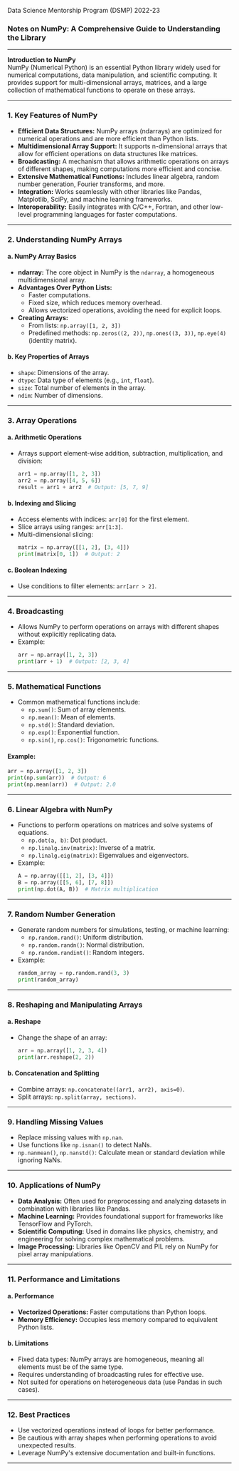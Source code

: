 Data Science Mentorship Program (DSMP) 2022-23

### Notes on NumPy: A Comprehensive Guide to Understanding the Library

---

**Introduction to NumPy**  
NumPy (Numerical Python) is an essential Python library widely used for numerical computations, data manipulation, and scientific computing. It provides support for multi-dimensional arrays, matrices, and a large collection of mathematical functions to operate on these arrays. 

---

### 1. **Key Features of NumPy**
   - **Efficient Data Structures:** NumPy arrays (ndarrays) are optimized for numerical operations and are more efficient than Python lists.
   - **Multidimensional Array Support:** It supports n-dimensional arrays that allow for efficient operations on data structures like matrices.
   - **Broadcasting:** A mechanism that allows arithmetic operations on arrays of different shapes, making computations more efficient and concise.
   - **Extensive Mathematical Functions:** Includes linear algebra, random number generation, Fourier transforms, and more.
   - **Integration:** Works seamlessly with other libraries like Pandas, Matplotlib, SciPy, and machine learning frameworks.
   - **Interoperability:** Easily integrates with C/C++, Fortran, and other low-level programming languages for faster computations.

---

### 2. **Understanding NumPy Arrays**

#### a. **NumPy Array Basics**
   - **ndarray:** The core object in NumPy is the `ndarray`, a homogeneous multidimensional array.
   - **Advantages Over Python Lists:**
     - Faster computations.
     - Fixed size, which reduces memory overhead.
     - Allows vectorized operations, avoiding the need for explicit loops.
   - **Creating Arrays:**
     - From lists: `np.array([1, 2, 3])`
     - Predefined methods: `np.zeros((2, 2))`, `np.ones((3, 3))`, `np.eye(4)` (identity matrix).

#### b. **Key Properties of Arrays**
   - `shape`: Dimensions of the array.
   - `dtype`: Data type of elements (e.g., `int`, `float`).
   - `size`: Total number of elements in the array.
   - `ndim`: Number of dimensions.

---

### 3. **Array Operations**

#### a. **Arithmetic Operations**
   - Arrays support element-wise addition, subtraction, multiplication, and division:
     ```python
     arr1 = np.array([1, 2, 3])
     arr2 = np.array([4, 5, 6])
     result = arr1 + arr2  # Output: [5, 7, 9]
     ```

#### b. **Indexing and Slicing**
   - Access elements with indices: `arr[0]` for the first element.
   - Slice arrays using ranges: `arr[1:3]`.
   - Multi-dimensional slicing: 
     ```python
     matrix = np.array([[1, 2], [3, 4]])
     print(matrix[0, 1])  # Output: 2
     ```

#### c. **Boolean Indexing**
   - Use conditions to filter elements: `arr[arr > 2]`.

---

### 4. **Broadcasting**
   - Allows NumPy to perform operations on arrays with different shapes without explicitly replicating data.
   - Example:
     ```python
     arr = np.array([1, 2, 3])
     print(arr + 1)  # Output: [2, 3, 4]
     ```

---

### 5. **Mathematical Functions**
   - Common mathematical functions include:
     - `np.sum()`: Sum of array elements.
     - `np.mean()`: Mean of elements.
     - `np.std()`: Standard deviation.
     - `np.exp()`: Exponential function.
     - `np.sin()`, `np.cos()`: Trigonometric functions.

#### Example:
```python
arr = np.array([1, 2, 3])
print(np.sum(arr))  # Output: 6
print(np.mean(arr))  # Output: 2.0
```

---

### 6. **Linear Algebra with NumPy**
   - Functions to perform operations on matrices and solve systems of equations.
     - `np.dot(a, b)`: Dot product.
     - `np.linalg.inv(matrix)`: Inverse of a matrix.
     - `np.linalg.eig(matrix)`: Eigenvalues and eigenvectors.
   - Example:
     ```python
     A = np.array([[1, 2], [3, 4]])
     B = np.array([[5, 6], [7, 8]])
     print(np.dot(A, B))  # Matrix multiplication
     ```

---

### 7. **Random Number Generation**
   - Generate random numbers for simulations, testing, or machine learning:
     - `np.random.rand()`: Uniform distribution.
     - `np.random.randn()`: Normal distribution.
     - `np.random.randint()`: Random integers.
   - Example:
     ```python
     random_array = np.random.rand(3, 3)
     print(random_array)
     ```

---

### 8. **Reshaping and Manipulating Arrays**

#### a. **Reshape**
   - Change the shape of an array:
     ```python
     arr = np.array([1, 2, 3, 4])
     print(arr.reshape(2, 2))
     ```

#### b. **Concatenation and Splitting**
   - Combine arrays: `np.concatenate((arr1, arr2), axis=0)`.
   - Split arrays: `np.split(array, sections)`.

---

### 9. **Handling Missing Values**
   - Replace missing values with `np.nan`.
   - Use functions like `np.isnan()` to detect NaNs.
   - `np.nanmean()`, `np.nanstd()`: Calculate mean or standard deviation while ignoring NaNs.

---

### 10. **Applications of NumPy**
   - **Data Analysis:** Often used for preprocessing and analyzing datasets in combination with libraries like Pandas.
   - **Machine Learning:** Provides foundational support for frameworks like TensorFlow and PyTorch.
   - **Scientific Computing:** Used in domains like physics, chemistry, and engineering for solving complex mathematical problems.
   - **Image Processing:** Libraries like OpenCV and PIL rely on NumPy for pixel array manipulations.

---

### 11. **Performance and Limitations**

#### a. **Performance**
   - **Vectorized Operations:** Faster computations than Python loops.
   - **Memory Efficiency:** Occupies less memory compared to equivalent Python lists.

#### b. **Limitations**
   - Fixed data types: NumPy arrays are homogeneous, meaning all elements must be of the same type.
   - Requires understanding of broadcasting rules for effective use.
   - Not suited for operations on heterogeneous data (use Pandas in such cases).

---

### 12. **Best Practices**
   - Use vectorized operations instead of loops for better performance.
   - Be cautious with array shapes when performing operations to avoid unexpected results.
   - Leverage NumPy's extensive documentation and built-in functions.

---
